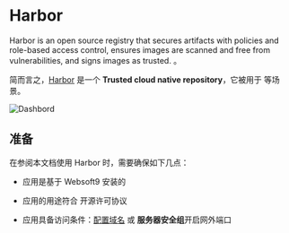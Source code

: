 # Harbor

Harbor is an open source registry that secures artifacts with policies and role-based access control, ensures images are scanned and free from vulnerabilities, and signs images as trusted. 。  

简而言之，[Harbor](https://goharbor.io/) 是一个 **Trusted cloud native repository**，它被用于    等场景。   


![Dashbord](https://libs.websoft9.com/Websoft9/DocsPicture/zh/harbor/harbor-gui-websoft9.png)


## 准备

在参阅本文档使用 Harbor 时，需要确保如下几点：

- 应用是基于 Websoft9 安装的

- 应用的用途符合 [](https://some_license_url) 开源许可协议

- 应用具备访问条件：[配置域名](./guide/appsetdomain) 或 **服务器安全组**开启网外端口
